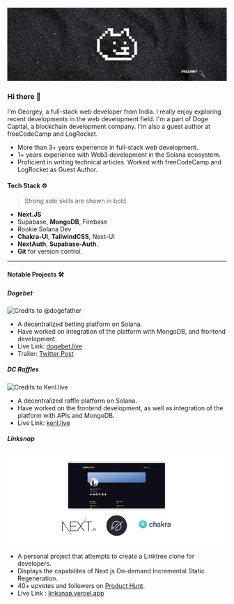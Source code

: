 ![Doge Capital](Doge.png)

### Hi there 👋

I'm Georgey, a full-stack web developer from India. I really enjoy exploring recent developments in the web development field. I'm a part of Doge Capital, a blockchain development company. I'm also a guest author at freeCodeCamp and LogRocket.

- More than 3+ years experience in full-stack web development.
- 1+ years experience with Web3 development in the Solana ecosystem.
- Proficient in writing technical articles. Worked with freeCodeCamp and LogRocket as Guest Author.

#### Tech Stack ⚙️

> Strong side skills are shown in bold.

- **Next.JS**
- Supabase, **MongoDB**, Firebase
- Rookie Solana Dev
- **Chakra-UI**, **TailwindCSS**, Next-UI
- **NextAuth**, **Supabase-Auth**.
- **Git** for version control.

---

#### Notable Projects 🛠️

##### Dogebet

![Credits to @dogefather](https://pbs.twimg.com/profile_banners/1455446117051617284/1650615892/1500x500)

- A decentralized betting platform on Solana.
- Have worked on integration of the platform with MongoDB, and frontend development.
- Live Link: [dogebet.live](https://dogebet.live/)
- Trailer: [Twitter Post](https://twitter.com/thedogecapital/status/1609876205058097180)

##### DC Raffles

![Credits to Kenl.live](https://pbs.twimg.com/media/FtlyBshWAAIp0p2?format=png&name=medium)

- A decentralized raffle platform on Solana.
- Have worked on the frontend development, as well as integration of the platform with APIs and MongoDB.
- Live Link: [kenl.live](https://kenl.live)

##### Linksnap

![Linksnap](https://github.com/GeoBrodas/linksnap/raw/main/public/images/stack-linksnap.png)

- A personal project that attempts to create a Linktree clone for developers.
- Displays the capabilites of Next.js On-demand Incremental Static Regeneration.
- 40+ upvotes and followers on [Product Hunt](https://www.producthunt.com/products/linksnap).
- Live Link : [linksnap.vercel.app](https://linksnap.vercel.app/)
